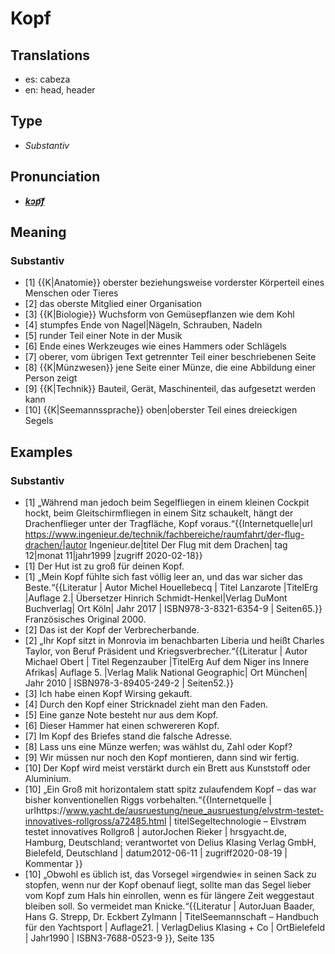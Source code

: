# Kopf
## Translations
- es: cabeza
- en: head, header
## Type
- _Substantiv_
## Pronunciation
- **_[kɔp͡f](https://commons.wikimedia.org/wiki/File:De-Kopf.ogg)_**
## Meaning
### Substantiv
- [1] {{K|Anatomie}} oberster beziehungsweise vorderster Körperteil eines Menschen oder Tieres
- [2] das oberste Mitglied einer Organisation
- [3] {{K|Biologie}} Wuchsform von Gemüsepflanzen wie dem Kohl
- [4] stumpfes Ende von Nagel|Nägeln, Schrauben, Nadeln
- [5] runder Teil einer Note in der Musik
- [6] Ende eines Werkzeuges wie eines Hammers oder Schlägels
- [7] oberer, vom übrigen Text getrennter Teil einer beschriebenen Seite
- [8] {{K|Münzwesen}} jene Seite einer Münze, die eine Abbildung einer Person zeigt
- [9] {{K|Technik}} Bauteil, Gerät, Maschinenteil, das aufgesetzt werden kann
- [10] {{K|Seemannssprache}} oben|oberster Teil eines dreieckigen Segels
## Examples
### Substantiv
- [1] „Während man jedoch beim Segelfliegen in einem kleinen Cockpit hockt, beim Gleitschirmfliegen in einem Sitz schaukelt, hängt der Drachenflieger unter der Tragfläche, Kopf voraus.“<ref>{{Internetquelle|url https://www.ingenieur.de/technik/fachbereiche/raumfahrt/der-flug-drachen/|autor Ingenieur.de|titel Der Flug mit dem Drachen| tag 12|monat 11|jahr1999 |zugriff 2020-02-18}}</ref>
- [1] Der Hut ist zu groß für deinen Kopf.
- [1] „Mein Kopf fühlte sich fast völlig leer an, und das war sicher das Beste.“<ref>{{Literatur | Autor Michel Houellebecq | Titel Lanzarote |TitelErg |Auflage 2.| Übersetzer Hinrich Schmidt-Henkel|Verlag DuMont Buchverlag| Ort Köln| Jahr 2017 | ISBN978-3-8321-6354-9 | Seiten65.}} Französisches Original 2000.</ref>
- [2] Das ist der Kopf der Verbrecherbande.
- [2] „Ihr Kopf sitzt in Monrovia im benachbarten Liberia und heißt Charles Taylor, von Beruf Präsident und Kriegsverbrecher.“<ref>{{Literatur | Autor Michael Obert | Titel Regenzauber |TitelErg Auf dem Niger ins Innere Afrikas| Auflage 5. |Verlag Malik National Geographic| Ort München| Jahr 2010 | ISBN978-3-89405-249-2 | Seiten52.}}</ref>
- [3] Ich habe einen Kopf Wirsing gekauft.
- [4] Durch den Kopf einer Stricknadel zieht man den Faden.
- [5] Eine ganze Note besteht nur aus dem Kopf.
- [6] Dieser Hammer hat einen schwereren Kopf.
- [7] Im Kopf des Briefes stand die falsche Adresse.
- [8] Lass uns eine Münze werfen; was wählst du, Zahl oder Kopf?
- [9] Wir müssen nur noch den Kopf montieren, dann sind wir fertig.
- [10] Der Kopf wird meist verstärkt durch ein Brett aus Kunststoff oder Aluminium.
- [10] „Ein Groß mit horizontalem statt spitz zulaufendem Kopf – das war bisher konventionellen Riggs vorbehalten.“<ref>{{Internetquelle | urlhttps://www.yacht.de/ausruestung/neue_ausruestung/elvstrm-testet-innovatives-rollgross/a72485.html | titelSegeltechnologie – Elvstrøm testet innovatives Rollgroß | autorJochen Rieker | hrsgyacht.de, Hamburg, Deutschland; verantwortet von Delius Klasing Verlag GmbH, Bielefeld, Deutschland | datum2012-06-11 | zugriff2020-08-19 | Kommentar }}</ref>
- [10] „Obwohl es üblich ist, das Vorsegel »irgendwie« in seinen Sack zu stopfen, wenn nur der Kopf obenauf liegt, sollte man das Segel lieber vom Kopf zum Hals hin einrollen, wenn es für längere Zeit weggestaut bleiben soll. So vermeidet man Knicke.“<ref>{{Literatur | AutorJuan Baader, Hans G. Strepp, Dr. Eckbert Zylmann | TitelSeemannschaft – Handbuch für den Yachtsport | Auflage21. | VerlagDelius Klasing + Co | OrtBielefeld | Jahr1990 | ISBN3-7688-0523-9 }}, Seite 135</ref>
